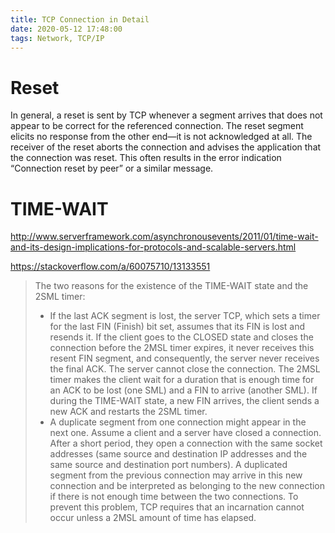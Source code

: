 ```yaml
---
title: TCP Connection in Detail
date: 2020-05-12 17:48:00
tags: Network, TCP/IP
---
```


# Reset
In general, a reset is sent by TCP whenever a segment arrives that does not appear to be correct for the referenced connection.
The reset segment elicits no response from the other end—it is not acknowledged at all.
The receiver of the reset aborts the connection and advises the application that the connection was reset. This often results in the error indication “Connection reset by peer” or a similar message.

# TIME-WAIT
http://www.serverframework.com/asynchronousevents/2011/01/time-wait-and-its-design-implications-for-protocols-and-scalable-servers.html

https://stackoverflow.com/a/60075710/13133551
> The two reasons for the existence of the TIME-WAIT state and the 2SML timer:
> * If the last ACK segment is lost, the server TCP, which sets a timer for the last FIN (Finish) bit set, assumes that its FIN is lost and resends it. If the client goes to the CLOSED state and closes the connection before the 2MSL timer expires, it never receives this resent FIN segment, and consequently, the server never receives the final ACK. The server cannot close the connection. The 2MSL timer makes the client wait for a duration that is enough time for an ACK to be lost (one SML) and a FIN to arrive (another SML). If during the TIME-WAIT state, a new FIN arrives, the client sends a new ACK and restarts the 2SML timer.
> * A duplicate segment from one connection might appear in the next one. Assume a client and a server have closed a connection. After a short period, they open a connection with the same socket addresses (same source and destination IP addresses and the same source and destination port numbers). A duplicated segment from the previous connection may arrive in this new connection and be interpreted as belonging to the new connection if there is not enough time between the two connections. To prevent this problem, TCP requires that an incarnation cannot occur unless a 2MSL amount of time has elapsed.